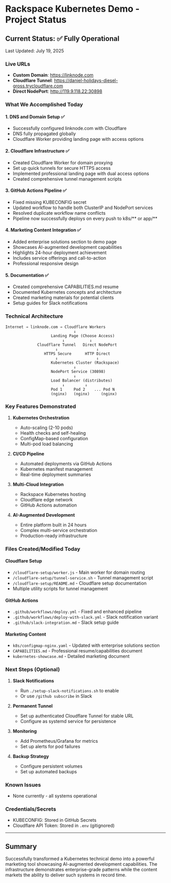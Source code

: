 # Rackspace Kubernetes Demo - Project Status

## Current Status: ✅ Fully Operational

Last Updated: July 19, 2025

### Live URLs
- **Custom Domain**: https://linknode.com
- **Cloudflare Tunnel**: https://daniel-holidays-diesel-gross.trycloudflare.com
- **Direct NodePort**: http://119.9.118.22:30898

### What We Accomplished Today

#### 1. DNS and Domain Setup ✅
- Successfully configured linknode.com with Cloudflare
- DNS fully propagated globally
- Cloudflare Worker providing landing page with access options

#### 2. Cloudflare Infrastructure ✅
- Created Cloudflare Worker for domain proxying
- Set up quick tunnels for secure HTTPS access
- Implemented professional landing page with dual access options
- Created comprehensive tunnel management scripts

#### 3. GitHub Actions Pipeline ✅
- Fixed missing KUBECONFIG secret
- Updated workflow to handle both ClusterIP and NodePort services
- Resolved duplicate workflow name conflicts
- Pipeline now successfully deploys on every push to k8s/** or app/**

#### 4. Marketing Content Integration ✅
- Added enterprise solutions section to demo page
- Showcases AI-augmented development capabilities
- Highlights 24-hour deployment achievement
- Includes service offerings and call-to-action
- Professional responsive design

#### 5. Documentation ✅
- Created comprehensive CAPABILITIES.md resume
- Documented Kubernetes concepts and architecture
- Created marketing materials for potential clients
- Setup guides for Slack notifications

### Technical Architecture

```
Internet → linknode.com → Cloudflare Workers
                              ↓
                    Landing Page (Choose Access)
                         ↓           ↓
              Cloudflare Tunnel   Direct NodePort
                      ↓                 ↓
                 HTTPS Secure      HTTP Direct
                      ↓                 ↓
                    Kubernetes Cluster (Rackspace)
                              ↓
                    NodePort Service (30898)
                              ↓
                    Load Balancer (distributes)
                         ↓         ↓
                    Pod 1     Pod 2    ... Pod N
                    (nginx)   (nginx)     (nginx)
```

### Key Features Demonstrated

1. **Kubernetes Orchestration**
   - Auto-scaling (2-10 pods)
   - Health checks and self-healing
   - ConfigMap-based configuration
   - Multi-pod load balancing

2. **CI/CD Pipeline**
   - Automated deployments via GitHub Actions
   - Kubernetes manifest management
   - Real-time deployment summaries

3. **Multi-Cloud Integration**
   - Rackspace Kubernetes hosting
   - Cloudflare edge network
   - GitHub Actions automation

4. **AI-Augmented Development**
   - Entire platform built in 24 hours
   - Complex multi-service orchestration
   - Production-ready infrastructure

### Files Created/Modified Today

#### Cloudflare Setup
- `/cloudflare-setup/worker.js` - Main worker for domain routing
- `/cloudflare-setup/tunnel-service.sh` - Tunnel management script
- `/cloudflare-setup/README.md` - Cloudflare setup documentation
- Multiple utility scripts for tunnel management

#### GitHub Actions
- `.github/workflows/deploy.yml` - Fixed and enhanced pipeline
- `.github/workflows/deploy-with-slack.yml` - Slack notification variant
- `.github/slack-integration.md` - Slack setup guide

#### Marketing Content
- `k8s/configmap-nginx.yaml` - Updated with enterprise solutions section
- `CAPABILITIES.md` - Professional resume/capabilities document
- `kubernetes-showcase.md` - Detailed marketing document

### Next Steps (Optional)

1. **Slack Notifications**
   - Run `./setup-slack-notifications.sh` to enable
   - Or use `/github subscribe` in Slack

2. **Permanent Tunnel**
   - Set up authenticated Cloudflare Tunnel for stable URL
   - Configure as systemd service for persistence

3. **Monitoring**
   - Add Prometheus/Grafana for metrics
   - Set up alerts for pod failures

4. **Backup Strategy**
   - Configure persistent volumes
   - Set up automated backups

### Known Issues
- None currently - all systems operational

### Credentials/Secrets
- KUBECONFIG: Stored in GitHub Secrets
- Cloudflare API Token: Stored in `.env` (gitignored)

---

## Summary

Successfully transformed a Kubernetes technical demo into a powerful marketing tool showcasing AI-augmented development capabilities. The infrastructure demonstrates enterprise-grade patterns while the content markets the ability to deliver such systems in record time.